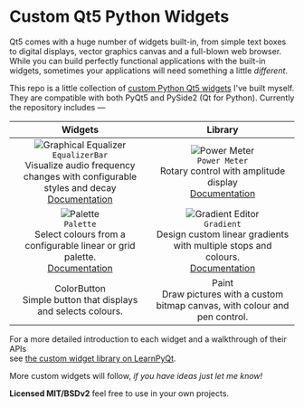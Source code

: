 # Custom Qt5 Python Widgets

Qt5 comes with a huge number of widgets built-in, from simple text boxes to digital displays, vector graphics canvas and a full-blown web browser. While you can build perfectly functional applications with the built-in widgets, sometimes your applications will need something a little *different*.

This repo is a little collection of [custom Python Qt5 widgets](https://www.learnpyqt.com/widgets/) I've built myself. They are compatible with both PyQt5 and PySide2 (Qt for Python). Currently the repository includes —

| Widgets | Library |
| :---: | :---: |
| ![Graphical Equalizer](https://i.imgur.com/0F2ZgqE.gif)<br>`EqualizerBar`<br>Visualize audio frequency changes with configurable styles and decay<br>[Documentation](https://www.learnpyqt.com/widgets/equalizerbar/) | ![Power Meter](https://i.imgur.com/0dpZIMV.gif)<br>`Power Meter`<br>Rotary control with amplitude display<br>[Documentation](https://www.learnpyqt.com/courses/custom-widgets/creating-your-own-custom-widgets/)  |
| ![Palette](https://cdn.learnpyqt.com/media/images/Screenshot_2019-06-15_at_15.18.14.max-500x500.png)<br>`Palette`<br>Select colours from a configurable linear or grid palette.<br>[Documentation](https://www.learnpyqt.com/widgets/palette/) | ![Gradient Editor](https://cdn.learnpyqt.com/media/images/Screenshot_2019-06-15_at_18.32.52.max-500x500.png)<br>`Gradient`<br>Design custom linear gradients with multiple stops and colours.<br>[Documentation](https://www.learnpyqt.com/widgets/gradient/)|
| ColorButton<br>Simple button that displays and selects colours. | Paint<br>Draw pictures with a custom bitmap canvas, with colour and pen control. |

For a more detailed introduction to each widget and a walkthrough of their APIs  
see [the custom widget library on LearnPyQt](https://www.learnpyqt.com/widgets/). 

More custom widgets will follow, *if you have ideas just let me know!*

**Licensed MIT/BSDv2** feel free to use in your own projects.
